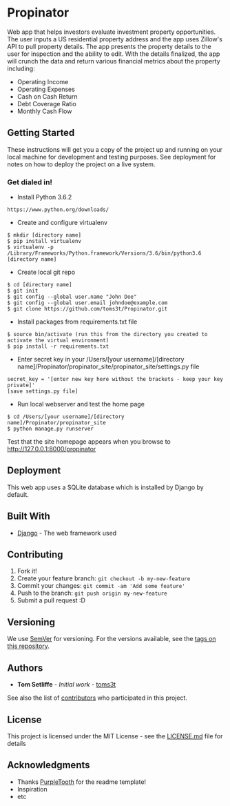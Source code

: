 # Propinator

Web app that helps investors evaluate investment property opportunities. The user inputs a US residential property address and the app uses Zillow's API to pull property details. The app presents the property details to the user for inspection and the ability to edit. With the details finalized, the app will crunch the data and return various financial metrics about the property including:
- Operating Income
- Operating Expenses
- Cash on Cash Return
- Debt Coverage Ratio
- Monthly Cash Flow

## Getting Started

These instructions will get you a copy of the project up and running on your local machine for development and testing purposes. See deployment for notes on how to deploy the project on a live system.

### Get dialed in!

- Install Python 3.6.2
```
https://www.python.org/downloads/
```
- Create and configure virtualenv 
```
$ mkdir [directory name]
$ pip install virtualenv
$ virtualenv -p /Library/Frameworks/Python.framework/Versions/3.6/bin/python3.6 [directory name]
```
- Create local git repo
```
$ cd [directory name]
$ git init
$ git config --global user.name "John Doe"
$ git config --global user.email johndoe@example.com
$ git clone https://github.com/toms3t/Propinator.git
```
- Install packages from requirements.txt file

```
$ source bin/activate (run this from the directory you created to activate the virtual environment)
$ pip install -r requirements.txt
```
- Enter secret key in your /Users/[your username]/[directory name]/Propinator/propinator_site/propinator_site/settings.py file
```
secret_key = '[enter new key here without the brackets - keep your key private]'
[save settings.py file]
```
- Run local webserver and test the home page
```
$ cd /Users/[your username]/[directory name]/Propinator/propinator_site
$ python manage.py runserver
```
Test that the site homepage appears when you browse to http://127.0.0.1:8000/propinator

## Deployment

This web app uses a SQLite database which is installed by Django by default.

## Built With

* [Django](http://www.djangoproject.com) - The web framework used

## Contributing

1. Fork it!
2. Create your feature branch: `git checkout -b my-new-feature`
3. Commit your changes: `git commit -am 'Add some feature'`
4. Push to the branch: `git push origin my-new-feature`
5. Submit a pull request :D

## Versioning

We use [SemVer](http://semver.org/) for versioning. For the versions available, see the [tags on this repository](https://github.com/your/project/tags). 

## Authors

* **Tom Setliffe** - *Initial work* - [toms3t](https://github.com/toms3t)

See also the list of [contributors](https://github.com/your/project/contributors) who participated in this project.

## License

This project is licensed under the MIT License - see the [LICENSE.md](LICENSE.md) file for details

## Acknowledgments

* Thanks [PurpleTooth](https://github.com/PurpleTooth) for the readme template!
* Inspiration
* etc
